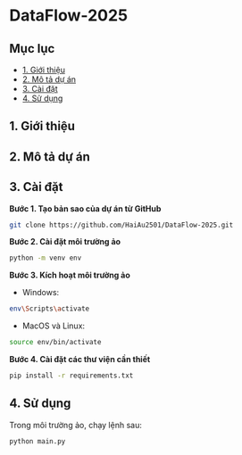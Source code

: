 # DataFlow-2025

## Mục lục

- [1. Giới thiệu](#1-giới-thiệu)
- [2. Mô tả dự án](#2-mô-tả-dự-án)
- [3. Cài đặt](#3-cài-đặt)
- [4. Sử dụng](#4-sử-dụng)

## 1. Giới thiệu

## 2. Mô tả dự án

## 3. Cài đặt

**Bước 1. Tạo bản sao của dự án từ GitHub**

```bash
git clone https://github.com/HaiAu2501/DataFlow-2025.git
```

**Bước 2. Cài đặt môi trường ảo**

```bash
python -m venv env
```

**Bước 3. Kích hoạt môi trường ảo**

- Windows:

```bash
env\Scripts\activate
```

- MacOS và Linux:

```bash
source env/bin/activate
```

**Bước 4. Cài đặt các thư viện cần thiết**

```bash
pip install -r requirements.txt
```

## 4. Sử dụng

Trong môi trường ảo, chạy lệnh sau:

```bash
python main.py
```
